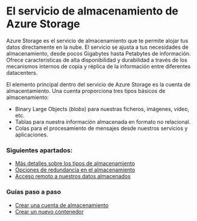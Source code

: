 # El servicio de almacenamiento de Azure Storage

Azure Storage es el servicio de almacenamiento que te permite alojar tus datos directamente en la nube. El servicio se ajusta a tus necesidades de almacenamiento, desde pocos Gigabytes hasta Petabytes de información. Ofrece caracteristicas de alta disponibilidad y durabilidad a través de los mecanismos internos de copia y réplica de la información entre diferentes datacenters.

El elemento principal dentro del servicio de Azure Storage es la cuenta de almacentamiento. Una cuenta proporciona tres tipos básicos de almacenamiento:

- Binary Large Objects (*blobs*) para nuestras ficheros, imágenes, vídeo, etc.
- Tablas para nuestra información almacenada en formato no relacional.
- Colas para el procesamiento de mensajes desde nuestros servicios y aplicaciones.

### Siguientes apartados: 

- [Más detalles sobre los tipos de almacenamiento](storage-types.md "Tipos de almacenamiento Azure Storage") 
- [Opciones de redundancia en el almacenamiento](storage-redundancy.md "Tipos de redundancia en Azure Storage") 
- [Acceso remoto a nuestros datos almacenados](storage-remoteAccess.md "Acceso remoto a Azure Storage")

### Guías paso a paso 
- [Crear una cuenta de almacenamiento](storage-create-account.md "Crear una cuenta de almacenamiento") 
- [Crear un nuevo contenedor](storage-create-container.md "Crear un contenedor") 

